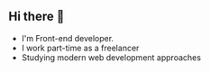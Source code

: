 ## Hi there 👋

- I'm Front-end developer.
- I work part-time as a freelancer
- Studying modern web development approaches 
